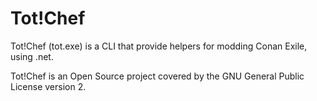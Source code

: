 # Tot!Chef
Tot!Chef (tot.exe) is a CLI that provide helpers for modding Conan Exile, using .net.

Tot!Chef is an Open Source project covered by the GNU General Public License version 2.